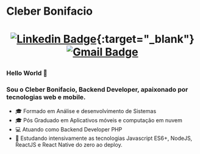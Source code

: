 # Cleber Bonifacio

<h1 align="center">

  [![Linkedin Badge](https://img.shields.io/badge/-LinkedIn-blue?style=flat-square&logo=Linkedin&logoColor=white&link=https://www.linkedin.com/in/cleberbonifacio/)](https://www.linkedin.com/in/cleberbonifacio/){:target="_blank"}
  [![Gmail Badge](https://img.shields.io/badge/-Gmail-c14438?style=flat-square&logo=Gmail&logoColor=white&link=mailto:bonifaciocleber@gmail.com)](mailto:bonifaciocleber@gmail.com)

</h1>

### Hello World 👋


### Sou o Cleber Bonifacio, Backend Developer, apaixonado por tecnologias web e mobile.

- 🎓 Formado em Análise e desenvolvimento de Sistemas
- 🎓 Pós Graduado em Aplicativos móveis e computação em nuvem
- 💻 Atuando como Backend Developer PHP
- 📝 Estudando intensivamente as tecnologias Javascript ES6+, NodeJS, ReactJS e React Native do zero ao deploy.



